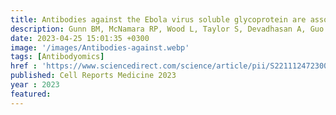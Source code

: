 ```yaml
---
title: Antibodies against the Ebola virus soluble glycoprotein are associated with long-term vaccine-mediated protection of non-human primates
description: Gunn BM, McNamara RP, Wood L, Taylor S, Devadhasan A, Guo W,<strong><u>Das J</u></strong>, Nilsson A, Shurtleff A, Dubey S, Eichberg M
date: 2023-04-25 15:01:35 +0300
image: '/images/Antibodies-against.webp'
tags: [Antibodyomics]
href : 'https://www.sciencedirect.com/science/article/pii/S2211124723004138?via%3Dihub'
published: Cell Reports Medicine 2023
year : 2023
featured:
---
```

